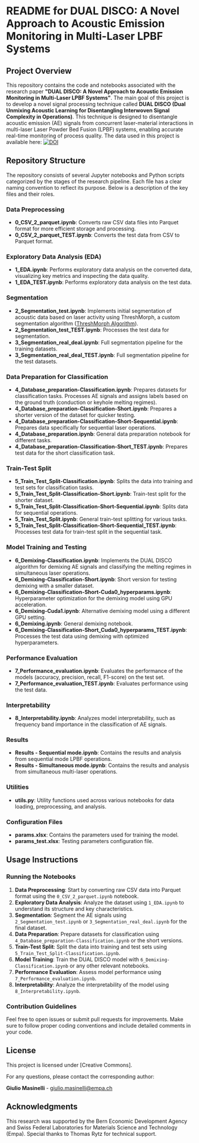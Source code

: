 # README for DUAL DISCO: A Novel Approach to Acoustic Emission Monitoring in Multi-Laser LPBF Systems

## Project Overview

This repository contains the code and notebooks associated with the research paper **"DUAL DISCO: A Novel Approach to Acoustic Emission Monitoring in Multi-Laser LPBF Systems"**. The main goal of this project is to develop a novel signal processing technique called **DUAL DISCO (Dual Unmixing Acoustic Learning for Disentangling Interwoven Signal Complexity in Operations)**. This technique is designed to disentangle acoustic emission (AE) signals from concurrent laser-material interactions in multi-laser Laser Powder Bed Fusion (LPBF) systems, enabling accurate real-time monitoring of process quality. The data used in this project is available here: [![DOI](https://zenodo.org/badge/DOI/10.5281/zenodo.13863838.svg)](https://doi.org/10.5281/zenodo.13863838)

## Repository Structure

The repository consists of several Jupyter notebooks and Python scripts categorized by the stages of the research pipeline. Each file has a clear naming convention to reflect its purpose. Below is a description of the key files and their roles.

### Data Preprocessing
- **0_CSV_2_parquet.ipynb**: Converts raw CSV data files into Parquet format for more efficient storage and processing.
- **0_CSV_2_parquet_TEST.ipynb**: Converts the test data from CSV to Parquet format.

### Exploratory Data Analysis (EDA)
- **1_EDA.ipynb**: Performs exploratory data analysis on the converted data, visualizing key metrics and inspecting the data quality.
- **1_EDA_TEST.ipynb**: Performs exploratory data analysis on the test data.

### Segmentation
- **2_Segmentation_test.ipynb**: Implements initial segmentation of acoustic data based on laser activity using ThreshMorph, a custom segmentation algorithm ([ThreshMorph Algorithm](https://c4science.ch/diffusion/12199/)).
- **2_Segmentation_test_TEST.ipynb**: Processes the test data for segmentation.
- **3_Segmentation_real_deal.ipynb**: Full segmentation pipeline for the training datasets.
- **3_Segmentation_real_deal_TEST.ipynb**: Full segmentation pipeline for the test datasets.

### Data Preparation for Classification
- **4_Database_preparation-Classification.ipynb**: Prepares datasets for classification tasks. Processes AE signals and assigns labels based on the ground truth (conduction or keyhole melting regimes).
- **4_Database_preparation-Classification-Short.ipynb**: Prepares a shorter version of the dataset for quicker testing.
- **4_Database_preparation-Classification-Short-Sequential.ipynb**: Prepares data specifically for sequential laser operations.
- **4_Database_preparation.ipynb**: General data preparation notebook for different tasks.
- **4_Database_preparation-Classification-Short_TEST.ipynb**: Prepares test data for the short classification task.

### Train-Test Split
- **5_Train_Test_Split-Classification.ipynb**: Splits the data into training and test sets for classification tasks.
- **5_Train_Test_Split-Classification-Short.ipynb**: Train-test split for the shorter dataset.
- **5_Train_Test_Split-Classification-Short-Sequential.ipynb**: Splits data for sequential operations.
- **5_Train_Test_Split.ipynb**: General train-test splitting for various tasks.
- **5_Train_Test_Split-Classification-Short-Sequential_TEST.ipynb**: Processes test data for train-test split in the sequential task.

### Model Training and Testing
- **6_Demixing-Classification.ipynb**: Implements the DUAL DISCO algorithm for demixing AE signals and classifying the melting regimes in simultaneous laser operations.
- **6_Demixing-Classification-Short.ipynb**: Short version for testing demixing with a smaller dataset.
- **6_Demixing-Classification-Short-Cuda0_hyperparams.ipynb**: Hyperparameter optimization for the demixing model using GPU acceleration.
- **6_Demixing-Cuda1.ipynb**: Alternative demixing model using a different GPU setting.
- **6_Demixing.ipynb**: General demixing notebook.
- **6_Demixing-Classification-Short_Cuda0_hyperparams_TEST.ipynb**: Processes the test data using demixing with optimized hyperparameters.

### Performance Evaluation
- **7_Performance_evaluation.ipynb**: Evaluates the performance of the models (accuracy, precision, recall, F1-score) on the test set.
- **7_Performance_evaluation_TEST.ipynb**: Evaluates performance using the test data.

### Interpretability
- **8_Interpretability.ipynb**: Analyzes model interpretability, such as frequency band importance in the classification of AE signals.

### Results
- **Results - Sequential mode.ipynb**: Contains the results and analysis from sequential mode LPBF operations.
- **Results - Simultaneous mode.ipynb**: Contains the results and analysis from simultaneous multi-laser operations.

### Utilities
- **utils.py**: Utility functions used across various notebooks for data loading, preprocessing, and analysis.

### Configuration Files
- **params.xlsx**: Contains the parameters used for training the model.
- **params_test.xlsx**: Testing parameters configuration file.

## Usage Instructions

### Running the Notebooks

1. **Data Preprocessing**: Start by converting raw CSV data into Parquet format using the `0_CSV_2_parquet.ipynb` notebook.
2. **Exploratory Data Analysis**: Analyze the dataset using `1_EDA.ipynb` to understand its structure and key characteristics.
3. **Segmentation**: Segment the AE signals using `2_Segmentation_test.ipynb` or `3_Segmentation_real_deal.ipynb` for the final dataset.
4. **Data Preparation**: Prepare datasets for classification using `4_Database_preparation-Classification.ipynb` or the short versions.
5. **Train-Test Split**: Split the data into training and test sets using `5_Train_Test_Split-Classification.ipynb`.
6. **Model Training**: Train the DUAL DISCO model with `6_Demixing-Classification.ipynb` or any other relevant notebooks.
7. **Performance Evaluation**: Assess model performance using `7_Performance_evaluation.ipynb`.
8. **Interpretability**: Analyze the interpretability of the model using `8_Interpretability.ipynb`.

### Contribution Guidelines

Feel free to open issues or submit pull requests for improvements. Make sure to follow proper coding conventions and include detailed comments in your code.

## License

This project is licensed under [Creative Commons].

For any questions, please contact the corresponding author:

**Giulio Masinelli** - giulio.masinelli@empa.ch

## Acknowledgments

This research was supported by the Bern Economic Development Agency and Swiss Federal Laboratories for Materials Science and Technology (Empa). Special thanks to Thomas Rytz for technical support.
